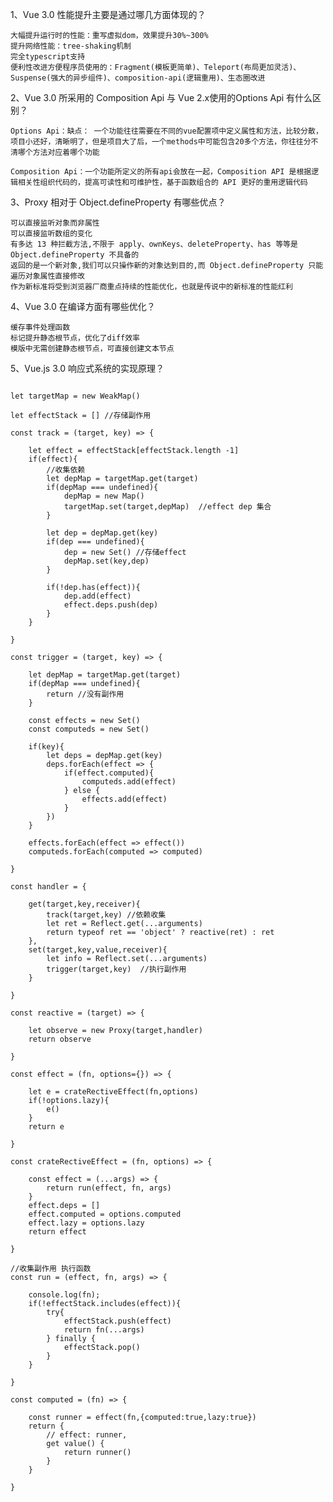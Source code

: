 1、Vue 3.0 性能提升主要是通过哪几方面体现的？

    大幅提升运行时的性能：重写虚拟dom，效果提升30%~300%
    提升网络性能：tree-shaking机制
    完全typescript支持
    便利性改进方便程序员使用的：Fragment(模板更简单)、Teleport(布局更加灵活)、Suspense(强大的异步组件)、composition-api(逻辑重用)、生态圈改进

2、Vue 3.0 所采用的 Composition Api 与 Vue 2.x使用的Options Api 有什么区别？

    Options Api：缺点： 一个功能往往需要在不同的vue配置项中定义属性和方法，比较分散，项目小还好，清晰明了，但是项目大了后，一个methods中可能包含20多个方法，你往往分不清哪个方法对应着哪个功能

    Composition Api：一个功能所定义的所有api会放在一起，Composition API 是根据逻辑相关性组织代码的，提高可读性和可维护性，基于函数组合的 API 更好的重用逻辑代码

3、Proxy 相对于 Object.defineProperty 有哪些优点？

    可以直接监听对象而非属性
    可以直接监听数组的变化
    有多达 13 种拦截方法,不限于 apply、ownKeys、deleteProperty、has 等等是 Object.defineProperty 不具备的
    返回的是一个新对象,我们可以只操作新的对象达到目的,而 Object.defineProperty 只能遍历对象属性直接修改
    作为新标准将受到浏览器厂商重点持续的性能优化，也就是传说中的新标准的性能红利

4、Vue 3.0 在编译方面有哪些优化？

    缓存事件处理函数
    标记提升静态根节点，优化了diff效率
    模版中无需创建静态根节点，可直接创建文本节点

5、Vue.js 3.0 响应式系统的实现原理？

``` 

let targetMap = new WeakMap()

let effectStack = [] //存储副作用

const track = (target, key) => {

    let effect = effectStack[effectStack.length -1]
    if(effect){
        //收集依赖
        let depMap = targetMap.get(target)
        if(depMap === undefined){
            depMap = new Map()
            targetMap.set(target,depMap)  //effect dep 集合
        }

        let dep = depMap.get(key)
        if(dep === undefined){
            dep = new Set() //存储effect
            depMap.set(key,dep)
        }

        if(!dep.has(effect)){
            dep.add(effect)
            effect.deps.push(dep)
        }
    }

}

const trigger = (target, key) => {

    let depMap = targetMap.get(target)
    if(depMap === undefined){
        return //没有副作用
    }

    const effects = new Set()
    const computeds = new Set()

    if(key){
        let deps = depMap.get(key)
        deps.forEach(effect => {
            if(effect.computed){
                computeds.add(effect)
            } else {
                effects.add(effect)
            }
        })
    }

    effects.forEach(effect => effect())
    computeds.forEach(computed => computed)

}

const handler = {

    get(target,key,receiver){
        track(target,key) //依赖收集
        let ret = Reflect.get(...arguments)
        return typeof ret == 'object' ? reactive(ret) : ret
    },
    set(target,key,value,receiver){
        let info = Reflect.set(...arguments)
        trigger(target,key)  //执行副作用
    }

}

const reactive = (target) => {

    let observe = new Proxy(target,handler)
    return observe

}

const effect = (fn, options={}) => {

    let e = crateRectiveEffect(fn,options)
    if(!options.lazy){
        e()
    }
    return e

}

const crateRectiveEffect = (fn, options) => {

    const effect = (...args) => {
        return run(effect, fn, args)
    }
    effect.deps = []
    effect.computed = options.computed
    effect.lazy = options.lazy
    return effect

}

//收集副作用 执行函数
const run = (effect, fn, args) => {

    console.log(fn);
    if(!effectStack.includes(effect)){
        try{
            effectStack.push(effect)
            return fn(...args)
        } finally {
            effectStack.pop()
        }
    }

}

const computed = (fn) => {

    const runner = effect(fn,{computed:true,lazy:true})
    return {
        // effect: runner,
        get value() {
            return runner()
        }
    }

}
```
